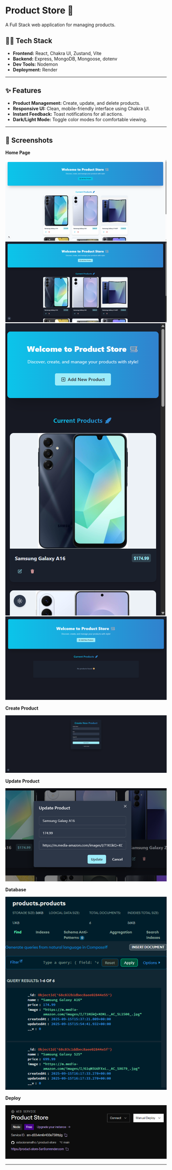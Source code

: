 # Product Store 🛒

A Full Stack web application for managing products.

## 🧑‍💻 Tech Stack

- **Frontend:** React, Chakra UI, Zustand, Vite
- **Backend:** Express, MongoDB, Mongoose, dotenv
- **Dev Tools:** Nodemon
- **Deployment:** Render

---

## ✨ Features

- **Product Management:** Create, update, and delete products.
- **Responsive UI:** Clean, mobile-friendly interface using Chakra UI.
- **Instant Feedback:** Toast notifications for all actions.
- **Dark/Light Mode:** Toggle color modes for comfortable viewing.

---

## 🚀 Screenshots

**Home Page**

![Home Page Light](screenshots/HomePageLight.png)
![Home Page Dark](screenshots/HomePageDark.png)
![Home Page Mobile](screenshots/HomePageMobile.png)
![Home Page Empty](screenshots/HomePageEmpty.png)

**Create Product**

![Create Product](screenshots/CreatePage.png)

**Update Product**

![Update Product](screenshots/UpdateProduct.png)

**Database**

![Database](screenshots/Database.png)

**Deploy**

![Deploy](screenshots/Deploy.png)

---
